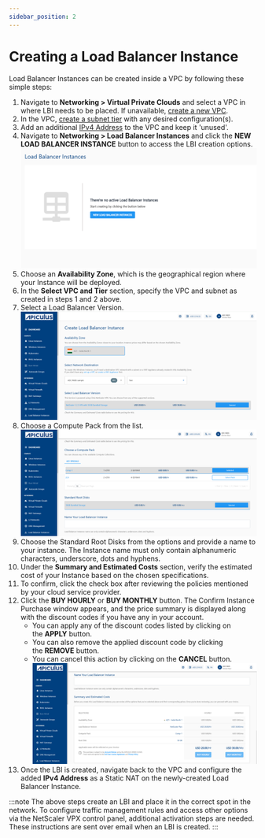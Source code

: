 ```yaml
---
sidebar_position: 2
---
```

# Creating a Load Balancer Instance

Load Balancer Instances can be created inside a VPC by following these simple steps:

1. Navigate to **Networking > Virtual Private Clouds** and select a VPC in where LBI needs to be placed. If unavailable, [create a new VPC](/docs/Subscribers/Networking/VirtualPrivateClouds/AboutVPCInstances/CreateListandViewVPCs).
2. In the VPC, [create a subnet tier](/docs/Subscribers/Networking/VirtualPrivateClouds/AboutVPCInstances/CreatingVPCSubnetsTiers) with any desired configuration(s).
3. Add an additional [IPv4 Address](/docs/Subscribers/Networking/VirtualPrivateClouds/AboutVPCInstances/IPv4AddressesandVPC) to the VPC and keep it 'unused'.
4. Navigate to **Networking > Load Balancer Instances** and click the **NEW LOAD BALANCER INSTANCE** button to access the LBI creation options.
   ![Load Balancer Instances](img/LoadBalancerInstances1.png)
5. Choose an **Availability Zone**, which is the geographical region where your Instance will be deployed.
6. In the **Select VPC and Tier** section, specify the VPC and subnet as created in steps 1 and 2 above. 
7. Select a Load Balancer Version.
   ![Load Balancer Instances](img/LoadBalancerInstances2.png)
8. Choose a Compute Pack from the list.
   ![Load Balancer Instances](img/LoadBalancerInstances3.png)
9. Choose the Standard Root Disks from the options and provide a name to your instance. The Instance name must only contain alphanumeric characters, underscore, dots and hyphens.
10. Under the **Summary and Estimated Costs** section, verify the estimated cost of your Instance based on the chosen specifications.
11. To confirm, click the check box after reviewing the policies mentioned by your cloud service provider.
12. Click the **BUY HOURLY** or **BUY MONTHLY** button. The Confirm Instance Purchase window appears, and the price summary is displayed along with the discount codes if you have any in your account. 
    - You can apply any of the discount codes listed by clicking on the **APPLY** button. 
    - You can also remove the applied discount code by clicking the **REMOVE** button. 
    - You can cancel this action by clicking on the **CANCEL** button.
   ![Load Balancer Instances](img/LoadBalancerInstances4.png)
13. Once the LBI is created, navigate back to the VPC and configure the added **IPv4 Address** as a Static NAT on the newly-created Load Balancer Instance.

:::note
The above steps create an LBI and place it in the correct spot in the network. To configure traffic management rules and access other options via the NetScaler VPX control panel, additional activation steps are needed. These instructions are sent over email when an LBI is created.
:::




